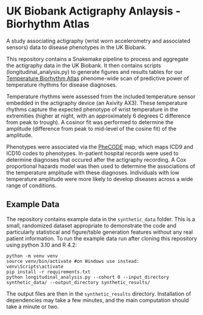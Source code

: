 # UK Biobank Actigraphy Anlaysis - Biorhythm Atlas

A study associating actigraphy (wrist worn accelerometry and associated sensors) data to disease phenotypes in the UK Biobank.

This repository contains a Snakemake pipeline to process and aggregate the actigraphy data in the UK Biobank.
It then contains scripts (longitudinal_analysis.py) to generate figures and results tables for our [Temperature Biorhythm Atlas](http://bioinf.itmat.upenn.edu/biorhythm_atlas/) phenome-wide scan of predictive power of temperature rhythms for disease diagnoses.

Temperature rhythms were assessed from the included temperature sensor embedded in the actigraphy device (an Axivity AX3).
These temperature rhythms capture the expected phenotype of wrist temperature in the extremities (higher at night, with an approximately 6 degrees C difference from peak to trough).
A cosinor fit was performed to determine the amplitude (difference from peak to mid-level of the cosine fit) of the amplitude. 

Phenotypes were associated via the [PheCODE](https://phewascatalog.org/phecodes) map, which maps ICD9 and ICD10 codes to phenotypes.
In-patient hospital records were used to determine diagnoses that occured after the actigraphy recording.
A Cox proportional hazards model was then used to determine the associations of the temperature amplitude with these diagnoses.
Individuals with low temperature amplitude were more likely to develop diseases across a wide range of conditions.

## Example Data

The repository contains example data in the `synthetic_data` folder.
This is a small, randomized dataset appropriate to demonstrate the code and particularly statistical and figure/table generation features without any real patient information.
To run the example data run after cloning this repository using python 3.10 and R 4.2:

``` shell
python -m venv venv
source venv/bin/activate #on Windows use instead: venv\Scripts\activate
pip install -r requirements.txt
python longitudinal_analysis.py --cohort 0 --input_directory synthetic_data/ --output_directory synthetic_results/
```

The output files are then in the `synthetic_results` directory.
Installation of dependencies may take a few minutes, and the main computation should take a minute or two.
